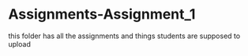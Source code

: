 # Assignments-Assignment_1
this folder has all the assignments and things students are supposed to upload
